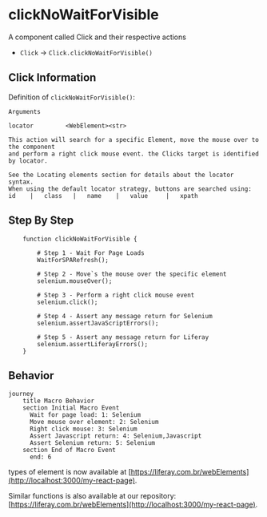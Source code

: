 

# clickNoWaitForVisible

A component called Click and their respective actions

- `Click` → `Click.clickNoWaitForVisible()`

## Click Information

Definition of `clickNoWaitForVisible()`:

```clickNoWaitForVisible()
Arguments

locator         <WebElement><str>

This action will search for a specific Element, move the mouse over to the component
and perform a right click mouse event. the Clicks target is identified by locator.

See the Locating elements section for details about the locator syntax. 
When using the default locator strategy, buttons are searched using:
id    |   class   |   name    |   value     |   xpath
```

## Step By Step

```
    function clickNoWaitForVisible {
        
        # Step 1 - Wait For Page Loads
		WaitForSPARefresh();

        # Step 2 - Move`s the mouse over the specific element
		selenium.mouseOver();

        # Step 3 - Perform a right click mouse event
		selenium.click();

        # Step 4 - Assert any message return for Selenium
		selenium.assertJavaScriptErrors();

        # Step 5 - Assert any message return for Liferay
		selenium.assertLiferayErrors();
	}
```
## Behavior
```mermaid
journey
    title Macro Behavior
    section Initial Macro Event
      Wait for page load: 1: Selenium
      Move mouse over element: 2: Selenium
      Right click mouse: 3: Selenium
      Assert Javascript return: 4: Selenium,Javascript
      Assert Selenium return: 5: Selenium
    section End of Macro Event
      end: 6
```

types of element is now available at [https://liferay.com.br/webElements](http://localhost:3000/my-react-page).

Similar functions is also available at our repository: [https://liferay.com.br/webElements](http://localhost:3000/my-react-page).
